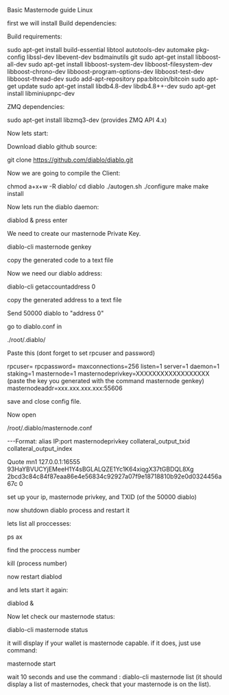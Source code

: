 Basic Masternode guide Linux

first we will install Build dependencies:

Build requirements:

sudo apt-get install build-essential libtool autotools-dev automake pkg-config libssl-dev libevent-dev bsdmainutils git
sudo apt-get install libboost-all-dev
sudo apt-get install libboost-system-dev libboost-filesystem-dev libboost-chrono-dev libboost-program-options-dev libboost-test-dev libboost-thread-dev
sudo add-apt-repository ppa:bitcoin/bitcoin
sudo apt-get update
sudo apt-get install libdb4.8-dev libdb4.8++-dev
sudo apt-get install libminiupnpc-dev

ZMQ dependencies:

sudo apt-get install libzmq3-dev (provides ZMQ API 4.x)

Now lets start:

Download diablo  github source:


git clone https://github.com/diablo/diablo.git

Now we are going to compile the Client:

chmod a+x+w -R diablo/
cd diablo
./autogen.sh
./configure
make
make install

Now lets run the diablo daemon:

diablod &
press enter


We need to create our masternode Private Key.

diablo-cli masternode genkey

copy the generated code to a text file

Now we need our diablo address:

diablo-cli getaccountaddress 0

copy the generated address to a text file

Send 50000 diablo to "address 0"

go to diablo.conf in

./root/.diablo/

Paste this (dont forget to set rpcuser and password)


rpcuser=<anything>
rpcpassword=<anything>
maxconnections=256
listen=1
server=1
daemon=1
staking=1
masternode=1
masternodeprivkey=XXXXXXXXXXXXXXXXXX (paste the key you generated with the command masternode genkey)
masternodeaddr=xxx.xxx.xxx.xxx:55606



save and close config file.

Now open 

 /root/.diablo/masternode.conf


---Format: alias IP:port masternodeprivkey collateral_output_txid collateral_output_index

Quote
mn1 127.0.0.1:16555 93HaYBVUCYjEMeeH1Y4sBGLALQZE1Yc1K64xiqgX37tGBDQL8Xg 2bcd3c84c84f87eaa86e4e56834c92927a07f9e18718810b92e0d0324456a67c 0

set up your ip, masternode privkey, and TXID (of the 50000 diablo)


now shutdown diablo process and restart it

lets list all proccesses:

ps ax

find the proccess number


kill (process number)

now restart diablod

and lets start it again:

diablod &


Now let check our masternode status:

diablo-cli masternode status

it will display if your wallet is masternode capable. if it does, just use command:  

masternode start

wait 10 seconds and use the command : diablo-cli masternode list  (it should display a list of masternodes, check that your masternode is on the list).
